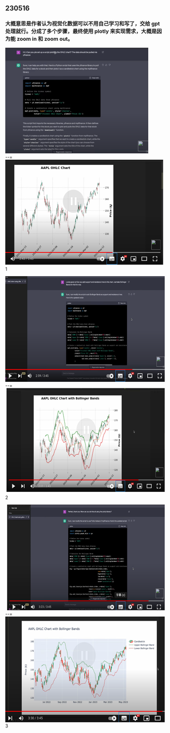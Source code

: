 ## 230516

### 大概意思是作者认为视觉化数据可以不用自己学习和写了，交给 gpt 处理就行。分成了多个步骤，最终使用 plotly 来实现需求，大概是因为能 zoom in 和 zoom out。

<img src='./img/2023-05-16-08-09-07.png' height=333px></img>  
--=  
<img src='./img/2023-05-16-08-09-44.png' height=333px></img>  
1

<img src='./img/2023-05-16-08-10-35.png' height=333px></img>  
--=  
<img src='./img/2023-05-16-08-10-56.png' height=333px></img>  
2

<img src='./img/2023-05-16-08-11-40.png' height=333px></img>  
--=  
<img src='./img/2023-05-16-08-12-01.png' height=333px></img>  
3
